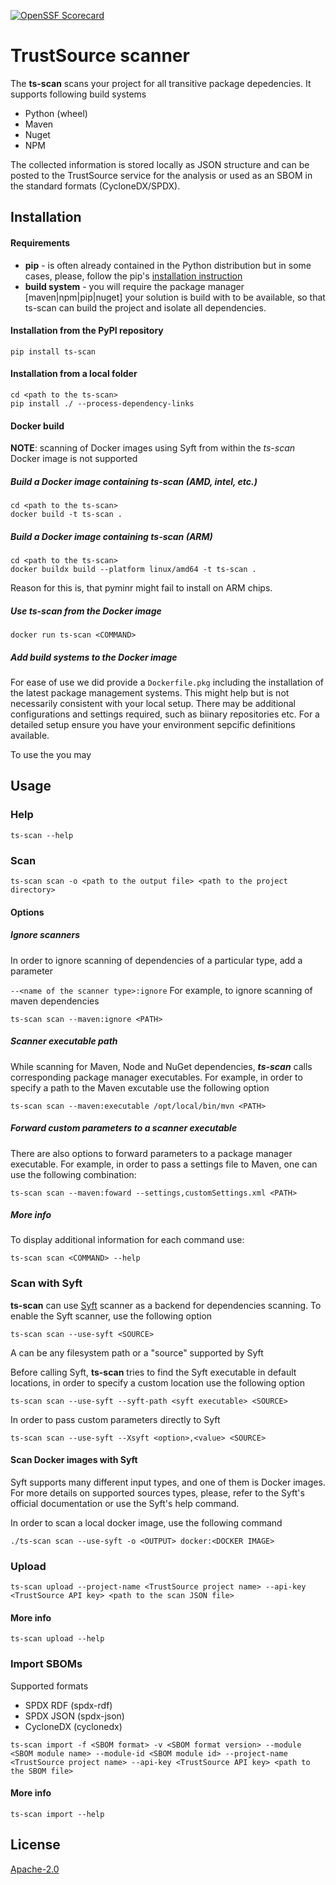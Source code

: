 [![OpenSSF Scorecard](https://api.scorecard.dev/projects/github.com/TrustSource/ts-scan/badge)](https://scorecard.dev/viewer/?uri=github.com/TrustSource/ts-scan)

# TrustSource scanner

The **ts-scan** scans your project for all transitive package depedencies. It supports following build systems

- Python (wheel)
- Maven
- Nuget
- NPM

The collected information is stored locally as JSON structure and can be posted to the TrustSource service for the analysis or used as an SBOM in the standard formats (CycloneDX/SPDX). 



## Installation

#### Requirements

- **pip** - is often already contained in the Python distribution but in some cases, please, follow the pip's [installation instruction](https://pip.pypa.io/en/stable/installing/) 
- **build system** - you will require the package manager [maven|npm|pip|nuget] your solution is build with to be available, so that ts-scan can build the project and isolate all dependencies.    

#### Installation from the PyPI repository

```shell
pip install ts-scan
```

#### Installation from a local folder

```shell
cd <path to the ts-scan>
pip install ./ --process-dependency-links
```

#### Docker build

**NOTE**: scanning of Docker images using Syft from within the *ts-scan* Docker image is not supported   

##### Build a Docker image containing ts-scan (AMD, intel, etc.)

```shell
cd <path to the ts-scan>
docker build -t ts-scan .
```
##### Build a Docker image containing ts-scan (ARM)

```shell
cd <path to the ts-scan>
docker buildx build --platform linux/amd64 -t ts-scan .
```
Reason for this is, that pyminr might fail to install on ARM chips.  

##### Use ts-scan from the Docker image

```shell
docker run ts-scan <COMMAND>
```

##### Add build systems to the Docker image

For ease of use we did provide a `Dockerfile.pkg` including the installation of the latest package management systems. This might help but is not necessarily consistent with your local setup. There may be additional configurations and settings required, such as biinary repositories etc. For a detailed setup ensure you have your environment sepcific definitions available.

To use the you may 

## Usage

### Help

```shell
ts-scan --help
```

### Scan

```shell
ts-scan scan -o <path to the output file> <path to the project directory>
```

#### Options

##### Ignore scanners

In order to ignore scanning of dependencies of a particular type, add a parameter

`--<name of the scanner type>:ignore`
For example, to ignore scanning of maven dependencies

```shell
ts-scan scan --maven:ignore <PATH>
```

##### Scanner executable path

While scanning for  Maven, Node and NuGet dependencies, ***ts-scan*** calls corresponding package manager executables. For example, in order to specify a path to the Maven excutable use the following option

```shell
ts-scan scan --maven:executable /opt/local/bin/mvn <PATH>
```

##### Forward custom parameters to a scanner executable

There are also options to forward parameters to a package manager executable. For example, in order to pass a settings file to Maven, one can use the following combination:

```shell
ts-scan scan --maven:foward --settings,customSettings.xml <PATH>
```

##### More info
To display additional information for each command use:
```shell
ts-scan scan <COMMAND> --help
```

### Scan with Syft

**ts-scan** can use [Syft](https://github.com/anchore/syft) scanner as a backend for dependencies scanning. To enable the Syft scanner, use the following option

```shell
ts-scan scan --use-syft <SOURCE>
```

A <SOURCE> can be any filesystem path or a "source" supported by Syft

Before calling Syft, **ts-scan** tries to find the Syft executable in default locations, in order to specify a custom location use the following option

```shell
ts-scan scan --use-syft --syft-path <syft executable> <SOURCE>
```

In order to pass custom parameters directly to Syft

```
ts-scan scan --use-syft --Xsyft <option>,<value> <SOURCE>
```

#### Scan Docker images with Syft

Syft supports many different input types, and one of them is Docker images. For more details on supported sources types, please, refer to the Syft's official documentation or use the Syft's help command. 

In order to scan a local docker image, use the following command

```shell
./ts-scan scan --use-syft -o <OUTPUT> docker:<DOCKER IMAGE>
```

### Upload

```shell
ts-scan upload --project-name <TrustSource project name> --api-key <TrustSource API key> <path to the scan JSON file>
```

#### More info

```shell
ts-scan upload --help
```

### Import SBOMs

Supported formats

- SPDX RDF (spdx-rdf)
- SPDX JSON (spdx-json)
- CycloneDX (cyclonedx)

```shell
ts-scan import -f <SBOM format> -v <SBOM format version> --module <SBOM module name> --module-id <SBOM module id> --project-name <TrustSource project name> --api-key <TrustSource API key> <path to the SBOM file>
```

#### More info

```shell
ts-scan import --help
```

## License

[Apache-2.0](https://github.com/trustsource/ts-pip-plugin/blob/master/LICENSE)
